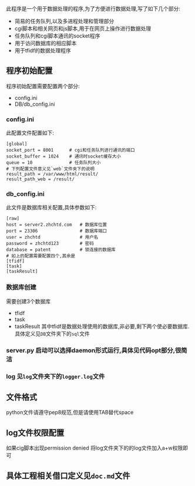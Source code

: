 此程序是一个用于数据处理的程序,为了方便进行数据处理,写了如下几个部分:

+ 简易的任务队列,以及多进程处理和管理部分
+ cgi脚本和相关网页和js脚本,用于在网页上操作进行数据处理
+ 任务队列和cgi脚本通讯的socket程序
+ 用于访问数据库的相应脚本
+ 用于tfidf的数据处理程序

## 程序初始配置
程序初始配置需要配置两个部分:
+ config.ini
+ DB/db_config.ini

### config.ini
此配置文件配置如下:
	
	[global]
	socket_port = 8001		# cgi和任务队列进行通讯的端口
	socket_buffer = 1024	# 通讯时socket缓存大小
	queue = 10				# 任务队列大小
	# 下列配置文件意义见`web`文件夹下的说明
	result_path = /var/www/html/result/
	result_path_web = /result/

### db_config.ini

此文件是数据库相关配置,具体参数如下:

	[raw]
	host = server2.zhchtd.com	# 数据库位置
	port = 23306				# 数据库端口
	user = zhchtd				# 用户名
	password = zhchtd123		# 密码
	database = patent			# 锁连接的数据库
	# 如上的配置需要配置四个,其余是
	[tfidf]
	[task]
	[taskResult]

### 数据库创建

需要创建3个数据库
+ tfidf
+ task
+ taskResult
其中tfidf是数据处理使用的数据库,非必要,剩下两个使必要数据库.
具体定义见`DB`文件夹下的`sql`文件

### server.py 启动可以选择daemon形式运行,具体见代码opt部分,很简洁

### log 见`log`文件夹下的`logger.log`文件

## 文件格式

python文件请遵守pep8规范,但是请使用TAB替代space

## log文件权限配置

如果cig脚本出现permission denied 
将log文件夹下的的log文件加入a+w权限即可

## 具体工程相关借口定义见`doc.md`文件
